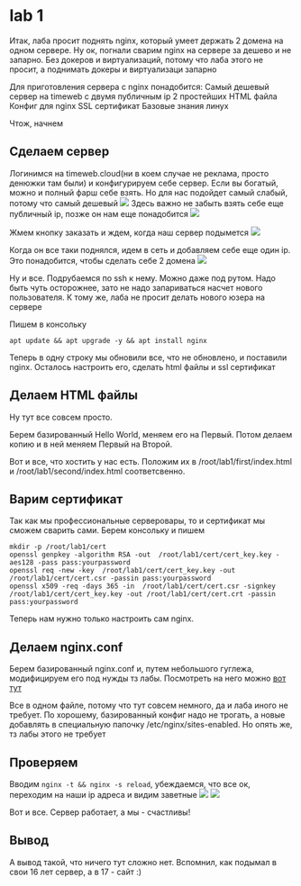 # lab 1

Итак, лаба просит поднять nginx, который умеет держать 2 домена на одном сервере. Ну ок, погнали сварим nginx на сервере за дешево и не запарно. Без докеров и виртуализаций, потому что лаба этого не просит, а поднимать докеры и виртуализаци запарно 

Для приготовления сервера с nginx понадобится:
Самый дешевый сервер на timeweb с двумя публичным ip
2 простейших HTML файла
Конфиг для nginx
SSL сертификат
Базовые знания линух

Чтож, начнем

## Сделаем сервер

Логинимся на timeweb.cloud(ни в коем случае не реклама, просто денюжки там были) и конфигурируем себе сервер. Если вы богатый, можно и полный фарш себе взять. Но для нас подойдет самый слабый, потому что самый дешевый
![](/lab1/report_img/1.png)
Здесь важно не забыть взять себе еще публичный ip, позже он нам еще понадобится
![](/lab1/report_img/2.png)

Жмем кнопку заказать и ждем, когда наш сервер подымется
![](/lab1/report_img/3.png)

Когда он все таки поднялся, идем в сеть и добавляем себе еще один ip. Это понадобится, чтобы сделать себе 2 домена
![](/lab1/report_img/4.png) 

Ну и все. Подрубаемся по ssh к нему. Можно даже под рутом. Надо быть чуть осторожнее, зато не надо запариваться насчет нового пользователя. К тому же, лаба не просит делать нового юзера на сервере

Пишем в консольку
```
apt update && apt upgrade -y && apt install nginx
```
Теперь в одну строку мы обновили все, что не обновлено, и поставили nginx. Осталось настроить его, сделать html файлы и ssl сертификат

## Делаем HTML файлы

Ну тут все совсем просто.

Берем базированный Hello World, меняем его на Первый. Потом делаем копию и в ней меняем Первый на Второй. 

Вот и все, что хостить у нас есть. Положим их в /root/lab1/first/index.html и /root/lab1/second/index.html соответсвенно. 


## Варим сертификат

Так как мы профессиональные серверовары, то и сертификат мы сможем сварить сами. Берем консольку и пишем

```
mkdir -p /root/lab1/cert
openssl genpkey -algorithm RSA -out  /root/lab1/cert/cert_key.key -aes128 -pass pass:yourpassword
openssl req -new -key  /root/lab1/cert/cert_key.key -out  /root/lab1/cert/cert.csr -passin pass:yourpassword
openssl x509 -req -days 365 -in  /root/lab1/cert/cert.csr -signkey /root/lab1/cert/cert_key.key -out /root/lab1/cert/cert.crt -passin pass:yourpassword
```

Теперь нам нужно только настроить сам nginx.  

## Делаем nginx.conf
Берем базированный nginx.conf и, путем небольшого гуглежа, модифицируем его под нужды тз лабы. Посмотреть на него можно [вот тут](/lab1/nginx.conf)

Все в одном файле, потому что тут совсем немного, да и лаба иного не требует. По хорошему, базированный конфиг надо не трогать, а новые добавлять в специальную папочку /etc/nginx/sites-enabled. Но опять же, тз лабы этого не требует

## Проверяем
Вводим ``nginx -t && nginx -s reload``, убеждаемся, что все ок, переходим на наши ip адреса и видим заветные
![](/lab1/report_img/5.png)
![](/lab1/report_img/6.png)

Вот и все. Сервер работает, а мы - счастливы!

## Вывод

А вывод такой, что ничего тут сложно нет. Вспомнил, как подымал в свои 16 лет сервер, а в 17 - сайт :)
